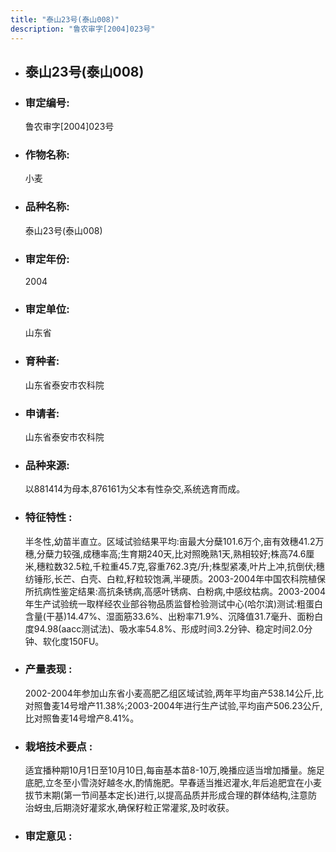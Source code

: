 ```yaml
---
title: "泰山23号(泰山008)"
description: "鲁农审字[2004]023号"
---
```

* ## 泰山23号(泰山008)
* ###  审定编号:  
   鲁农审字[2004]023号

*  ### 作物名称:  
   小麦

*   ###  品种名称: 
    泰山23号(泰山008)

*   ### 审定年份: 
    2004

*   ### 审定单位:  
    山东省

*   ### 育种者:  
    山东省泰安市农科院

*   ### 申请者:  
    山东省泰安市农科院

*   ### 品种来源:  
    以881414为母本,876161为父本有性杂交,系统选育而成。

*   ### 特征特性 : 
    半冬性,幼苗半直立。区域试验结果平均:亩最大分蘖101.6万个,亩有效穗41.2万穗,分蘖力较强,成穗率高;生育期240天,比对照晚熟1天,熟相较好;株高74.6厘米,穗粒数32.5粒,千粒重45.7克,容重762.3克/升;株型紧凑,叶片上冲,抗倒伏;穗纺锤形,长芒、白壳、白粒,籽粒较饱满,半硬质。2003-2004年中国农科院植保所抗病性鉴定结果:高抗条锈病,高感叶锈病、白粉病,中感纹枯病。2003-2004年生产试验统一取样经农业部谷物品质监督检验测试中心(哈尔滨)测试:粗蛋白含量(干基)14.47%、湿面筋33.6%、出粉率71.9%、沉降值31.7毫升、面粉白度94.98(aacc测试法)、吸水率54.8%、形成时间3.2分钟、稳定时间2.0分钟、软化度150FU。

*   ### 产量表现 : 
    2002-2004年参加山东省小麦高肥乙组区域试验,两年平均亩产538.14公斤,比对照鲁麦14号增产11.38%;2003-2004年进行生产试验,平均亩产506.23公斤,比对照鲁麦14号增产8.41%。

*   ### 栽培技术要点 : 
    适宜播种期10月1日至10月10日,每亩基本苗8-10万,晚播应适当增加播量。施足底肥,立冬至小雪浇好越冬水,酌情施肥。早春适当推迟灌水,年后追肥宜在小麦拔节末期(第一节间基本定长)进行,以提高品质并形成合理的群体结构,注意防治蚜虫,后期浇好灌浆水,确保籽粒正常灌浆,及时收获。

*   ### 审定意见 : 
    
